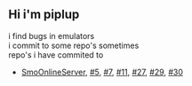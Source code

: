 ## Hi i'm piplup

i find bugs in emulators  
i commit to some repo's sometimes  
repo's i have commited to  
- [SmoOnlineServer](https://github.com/Sanae6/SmoOnlineServer), [#5](https://github.com/Sanae6/SmoOnlineServer/pull/5), [#7](https://github.com/Sanae6/SmoOnlineServer/pull/5), [#11](https://github.com/Sanae6/SmoOnlineServer/pull/11), [#27](https://github.com/Sanae6/SmoOnlineServer/pull/27), [#29](https://github.com/Sanae6/SmoOnlineServer/pull/29), [#30](https://github.com/Sanae6/SmoOnlineServer/pull/30)